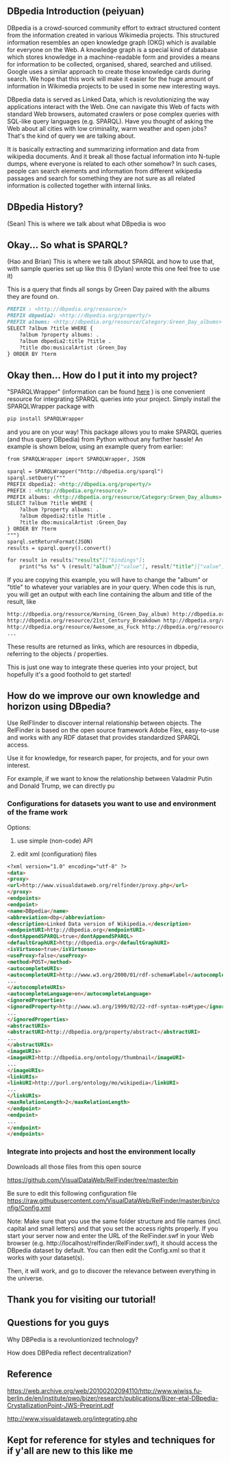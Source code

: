 
## DBpedia Introduction (peiyuan)

DBpedia is a crowd-sourced community effort to extract structured content from the information created in various Wikimedia projects. This structured information resembles an open knowledge graph (OKG) which is available for everyone on the Web. A knowledge graph is a special kind of database which stores knowledge in a machine-readable form and provides a means for information to be collected, organised, shared, searched and utilised. Google uses a similar approach to create those knowledge cards during search. We hope that this work will make it easier for the huge amount of information in Wikimedia projects to be used in some new interesting ways. 

DBpedia data is served as Linked Data, which is revolutionizing the way applications interact with the Web. One can navigate this Web of facts with standard Web browsers, automated crawlers or pose complex queries with SQL-like query languages (e.g. SPARQL). Have you thought of asking the Web about all cities with low criminality, warm weather and open jobs? That's the kind of query we are talking about.

It is basically extracting and summarizing information and data from wikipedia documents. And it break all those factual information into N-tuple dumps, where everyone is related to each other somehow? In such cases, people can search elements and information from different wikipedia passages and search for something they are not sure as all related information is collected together with internal links.

## DBpedia History?

(Sean) This is where we talk about what DBpedia is woo


## Okay... So what is SPARQL?

(Hao and Brian) This is where we talk about SPARQL and how to use that, with sample queries set up like this (I (Dylan) wrote this one feel free to use it)

This is a query that finds all songs by Green Day paired with the albums they are found on.
```markdown
PREFIX : <http://dbpedia.org/resource/>
PREFIX dbpedia2: <http://dbpedia.org/property/>
PREFIX albums: <http://dbpedia.org/resource/Category:Green_Day_albums>
SELECT ?album ?title WHERE {
    ?album ?property albums: .
    ?album dbpedia2:title ?title .
    ?title dbo:musicalArtist :Green_Day
} ORDER BY ?term
```



## Okay then... How do I put it into my project?

"SPARQLWrapper" (information can be found [here](https://rdflib.github.io/sparqlwrapper/) ) is one convenient resource for integrating SPARQL queries into your project. Simply install the SPARQLWrapper package with 
```markdown
pip install SPARQLWrapper
```
and you are on your way! This package allows you to make SPARQL queries (and thus query DBpedia) from Python without any further hassle! An example is shown below, using an example query from earlier:
```markdown
from SPARQLWrapper import SPARQLWrapper, JSON

sparql = SPARQLWrapper("http://dbpedia.org/sparql")
sparql.setQuery("""
PREFIX dbpedia2: <http://dbpedia.org/property/>
PREFIX : <http://dbpedia.org/resource/>
PREFIX albums: <http://dbpedia.org/resource/Category:Green_Day_albums>
SELECT ?album ?title WHERE {
    ?album ?property albums: .
    ?album dbpedia2:title ?title .
    ?title dbo:musicalArtist :Green_Day
} ORDER BY ?term
""")
sparql.setReturnFormat(JSON)
results = sparql.query().convert()

for result in results["results"]["bindings"]:
    print("%s %s" % (result["album"]["value"], result["title"]["value"]))
```
If you are copying this example, you will have to change the "album" or "title" to whatever your variables are in your query.
When code this is run, you will get an output with each line containing the album and title of the result, like
```markdown
http://dbpedia.org/resource/Warning_(Green_Day_album) http://dbpedia.org/resource/Warning_(Green_Day_song)
http://dbpedia.org/resource/21st_Century_Breakdown http://dbpedia.org/resource/East_Jesus_Nowhere
http://dbpedia.org/resource/Awesome_as_Fuck http://dbpedia.org/resource/East_Jesus_Nowhere
...
```
These results are returned as links, which are resources in dbpedia, referring to the objects / properties.

This is just one way to integrate these queries into your project, but hopefully it's a good foothold to get started!

## How do we improve our own knowledge and horizon using DBpedia?

Use RelFIinder to discover internal relationship between objects. The RelFinder is based on the open source framework Adobe Flex, easy-to-use and works with any RDF dataset that provides standardized SPARQL access.

Use it for knowledge, for research paper, for projects, and for your own interest.

For example, if we want to know the relationship between Valadmir Putin and Donald Trump, we can directly pu 

### Configurations for datasets you want to use and environment of the frame work

Options: 

1. use simple (non-code) API

2. edit xml (configuration) files

```markdown
<?xml version="1.0" encoding="utf-8" ?>
<data>
<proxy>
<url>http://www.visualdataweb.org/relfinder/proxy.php</url>
</proxy>
<endpoints>
<endpoint>
<name>DBpedia</name>
<abbreviation>dbp</abbreviation>
<description>Linked Data version of Wikipedia.</description>
<endpointURI>http://dbpedia.org</endpointURI>
<dontAppendSPARQL>true</dontAppendSPARQL>
<defaultGraphURI>http://dbpedia.org</defaultGraphURI>
<isVirtuoso>true</isVirtuoso>
<useProxy>false</useProxy>
<method>POST</method>
<autocompleteURIs>
<autocompleteURI>http://www.w3.org/2000/01/rdf-schema#label</autocompleteURI>
...
</autocompleteURIs>
<autocompleteLanguage>en</autocompleteLanguage>
<ignoredProperties>
<ignoredProperty>http://www.w3.org/1999/02/22-rdf-syntax-ns#type</ignoredProperty>
...
</ignoredProperties>
<abstractURIs>
<abstractURI>http://dbpedia.org/property/abstract</abstractURI>
...
</abstractURIs>
<imageURIs>
<imageURI>http://dbpedia.org/ontology/thumbnail</imageURI>
...
</imageURIs>
<linkURIs>
<linkURI>http://purl.org/ontology/mo/wikipedia</linkURI>
...
</linkURIs>
<maxRelationLength>2</maxRelationLength>
</endpoint>
<endpoint>
...
</endpoint>
</endpoints>
```
### Integrate into projects and host the environment locally

Downloads all those files from this open source

https://github.com/VisualDataWeb/RelFinder/tree/master/bin

Be sure to edit this following configuration file
https://raw.githubusercontent.com/VisualDataWeb/RelFinder/master/bin/config/Config.xml

Note: Make sure that you use the same folder structure and file names (incl. capital and small letters) and that you set the access rights properly. If you start your server now and enter the URL of the RelFinder.swf in your Web browser (e.g. http://localhost/relfinder/RelFinder.swf), it should access the DBpedia dataset by default. You can then edit the Config.xml so that it works with your dataset(s).

Then, it will work, and go to discover the relevance between everything in the universe.

## Thank you for visiting our tutorial!

## Questions for you guys 

Why DBPedia is a revoluntionized technology?

How does DBPedia reflect decentralization?


## Reference
https://web.archive.org/web/20100202094110/http://www.wiwiss.fu-berlin.de/en/institute/pwo/bizer/research/publications/Bizer-etal-DBpedia-CrystallizationPoint-JWS-Preprint.pdf

http://www.visualdataweb.org/integrating.php

## Kept for reference for styles and techniques for if y'all are new to this like me

